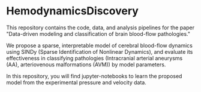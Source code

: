 # HemodynamicsDiscovery
This repository contains the code, data, and analysis pipelines for the paper "Data-driven modeling and classification of brain blood-flow pathologies."

We propose a sparse, interpretable model of cerebral blood-flow dynamics using SINDy (Sparse Identification of Nonlinear Dynamics), and evaluate its effectiveness in classifying pathologies (Intracranial arterial aneurysms (AA), arteriovenous malformations (AVM)) by model parameters.

In this repository, you will find jupyter-notebooks to learn the proposed model from the experimental pressure and velocity data.


